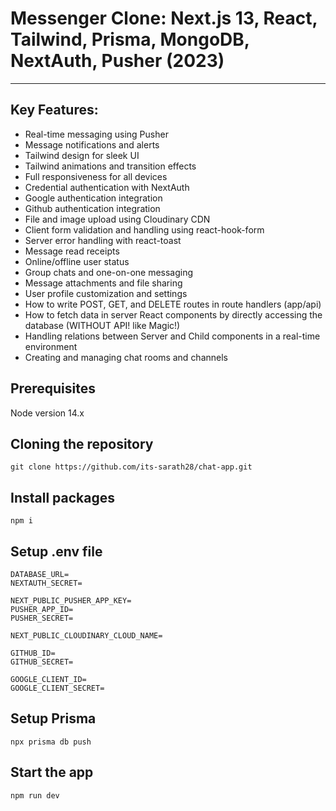 # Messenger Clone: Next.js 13, React, Tailwind, Prisma, MongoDB, NextAuth, Pusher (2023)
___

## Key Features:

+ Real-time messaging using Pusher
+ Message notifications and alerts
+ Tailwind design for sleek UI
+ Tailwind animations and transition effects
+ Full responsiveness for all devices
+ Credential authentication with NextAuth
+ Google authentication integration
+ Github authentication integration
+ File and image upload using Cloudinary CDN
+ Client form validation and handling using react-hook-form
+ Server error handling with react-toast
+ Message read receipts
+ Online/offline user status
+ Group chats and one-on-one messaging
+ Message attachments and file sharing
+ User profile customization and settings
+ How to write POST, GET, and DELETE routes in route handlers (app/api)
+ How to fetch data in server React components by directly accessing the database (WITHOUT API! like Magic!)
+ Handling relations between Server and Child components in a real-time environment
+ Creating and managing chat rooms and channels

## Prerequisites
Node version 14.x

## Cloning the repository
```
git clone https://github.com/its-sarath28/chat-app.git
```

## Install packages
```
npm i
```

## Setup .env file
```
DATABASE_URL=
NEXTAUTH_SECRET=

NEXT_PUBLIC_PUSHER_APP_KEY=
PUSHER_APP_ID=
PUSHER_SECRET=

NEXT_PUBLIC_CLOUDINARY_CLOUD_NAME=

GITHUB_ID=
GITHUB_SECRET=

GOOGLE_CLIENT_ID=
GOOGLE_CLIENT_SECRET=
```

## Setup Prisma
```
npx prisma db push
```

## Start the app
```
npm run dev
```
